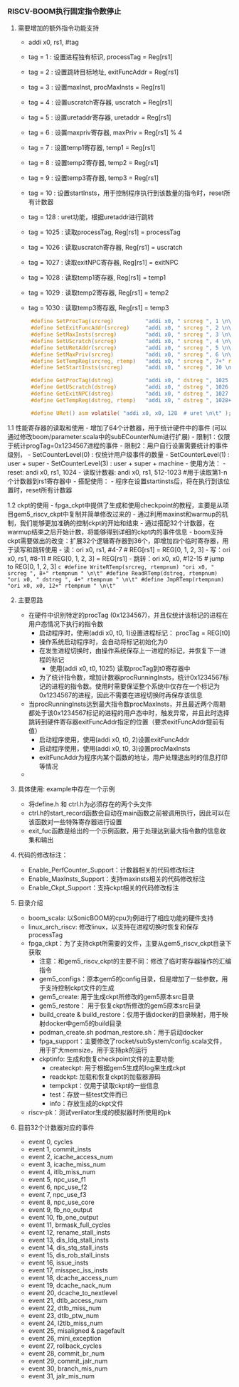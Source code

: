 ### RISCV-BOOM执行固定指令数停止
1. 需要增加的额外指令功能支持
    - addi x0, rs1, #tag
    - tag = 1 : 设置进程独有标识, processTag = Reg[rs1]
    - tag = 2 : 设置跳转目标地址, exitFuncAddr = Reg[rs1]
    - tag = 3 : 设置maxInst, procMaxInsts = Reg[rs1]

    - tag = 4 : 设置uscratch寄存器, uscratch = Reg[rs1]
    - tag = 5 : 设置uretaddr寄存器, uretaddr = Reg[rs1]
    - tag = 6 : 设置maxpriv寄存器,  maxPriv = Reg[rs1] % 4

    - tag = 7 : 设置temp1寄存器, temp1 = Reg[rs1]
    - tag = 8 : 设置temp2寄存器, temp2 = Reg[rs1]
    - tag = 9 : 设置temp3寄存器, temp3 = Reg[rs1]
    - tag = 10 : 设置startInsts，用于控制程序执行到该数量的指令时，reset所有计数器

    - tag = 128 : uret功能，根据uretaddr进行跳转

    - tag = 1025 : 读取processTag, Reg[rs1] = processTag
    - tag = 1026 : 读取uscratch寄存器, Reg[rs1] = uscratch
    - tag = 1027 : 读取exitNPC寄存器, Reg[rs1] = exitNPC

    - tag = 1028 : 读取temp1寄存器, Reg[rs1] = temp1
    - tag = 1029 : 读取temp2寄存器, Reg[rs1] = temp2
    - tag = 1030 : 读取temp3寄存器, Reg[rs1] = temp3

    ```c
        #define SetProcTag(srcreg)          "addi x0, " srcreg ", 1 \n\t"  
        #define SetExitFuncAddr(srcreg)     "addi x0, " srcreg ", 2 \n\t"  
        #define SetMaxInsts(srcreg)         "addi x0, " srcreg ", 3 \n\t"  
        #define SetUScratch(srcreg)         "addi x0, " srcreg ", 4 \n\t" 
        #define SetURetAddr(srcreg)         "addi x0, " srcreg ", 5 \n\t"  
        #define SetMaxPriv(srcreg)          "addi x0, " srcreg ", 6 \n\t"  
        #define SetTempReg(srcreg, rtemp)   "addi x0, " srcreg ", 7+" rtemp " \n\t"  
        #define SetStartInsts(srcreg)       "addi x0, " srcreg ", 10 \n\t"   

        #define GetProcTag(dstreg)          "addi x0, " dstreg ", 1025 \n\t"  
        #define GetUScratch(dstreg)         "addi x0, " dstreg ", 1026 \n\t"  
        #define GetExitNPC(dstreg)          "addi x0, " dstreg ", 1027 \n\t"  
        #define GetTempReg(dstreg, rtemp)   "addi x0, " dstreg ", 1028+" rtemp " \n\t"  

        #define URet() asm volatile( "addi x0, x0, 128  # uret \n\t" ); 
    ```

1.1 性能寄存器的读取和使用
    - 增加了64个计数器，用于统计硬件中的事件 (可以通过修改boom/parameter.scala中的subECounterNum进行扩展)
    - 限制1：仅限于统计progTag=0x1234567进程的事件
    - 限制2：用户自行设置需要统计的事件级别，
        - SetCounterLevel(0) : 仅统计用户级事件的数量
        - SetCounterLevel(1) : user + super
        - SetCounterLevel(3) : user + super + machine
    - 使用方法：
        - reset: andi x0, rs1, 1024
        - 读取计数器: andi x0, rs1, 512-1023  #用于读取第1-n个计数器到rs1寄存器中
    - 搭配使用：
        - 程序在设置startinsts后，将在执行到该位置时，reset所有计数器

1.2 ckpt的使用
    - fpga_ckpt中提供了生成和使用checkpoint的教程，主要是从项目gem5_riscv_ckpt中复制并简单修改过来的
    - 通过利用maxinst和warmup的机制，我们能够更加准确的控制ckpt的开始和结束
    - 通过搭配32个计数器，在warmup结束之后开始计数，将能够得到详细的ckpt内的事件信息
    - boom支持ckpt需要做出的改变：扩展32个逻辑寄存器到36个，即增加四个临时寄存器，用于读写和跳转使用
        - 读：ori x0, rs1, #4-7   # REG[rs1] = REG[0, 1, 2, 3]
        - 写：ori x0, rs1, #8-11  # REG[0, 1, 2, 3] = REG[rs1]
        - 跳转：ori x0, x0, #12-15  # jump to REG[0, 1, 2, 3]
        ```c
            #define WriteRTemp(srcreg, rtempnum) "ori x0, " srcreg ", 8+" rtempnum " \n\t"
            #define ReadRTemp(dstreg, rtempnum) "ori x0, " dstreg ", 4+" rtempnum " \n\t"
            #define JmpRTemp(rtempnum) "ori x0, x0, 12+" rtempnum " \n\t"
        ```


2. 主要思路
    - 在硬件中识别特定的procTag (0x1234567)，并且仅统计该标记的进程在用户态情况下执行的指令数
        - 启动程序时，使用(addi x0, t0, 1)设置进程标记： procTag = REG[t0]
        - 操作系统启动程序时，会自动将标记初始化为0
        - 在发生进程切换时，由操作系统保存上一进程的标记，并恢复下一进程的标记
            - 使用(addi x0, t0, 1025) 读取procTag到t0寄存器中
        - 为了统计指令数，增加计数器procRunningInsts，统计0x1234567标记的进程的指令数。使用时需要保证整个系统中仅存在一个标记为0x1234567的进程，因此不需要在进程切换时再保存该信息
    - 当procRunningInsts达到最大指令数procMaxInsts，并且最近两个周期都处于该0x1234567标记的进程的用户态中时，触发异常，并且此时选择跳转到硬件寄存器exitFuncAddr指定的位置（要求exitFuncAddr提前有值）
        - 启动程序使用，使用(addi x0, t0, 2)设置exitFuncAddr
        - 启动程序使用，使用(addi x0, t0, 3)设置procMaxInsts
        - exitFuncAddr为程序内某个函数的地址，用户处理退出时的信息打印等情况
    - 

3. 具体使用: example中存在一个示例
    - 将define.h 和 ctrl.h为必须存在的两个头文件
    - ctrl.h的start_record函数会自动在main函数之前被调用执行，因此可以在该函数对一些特殊寄存器进行设置
    - exit_fuc函数是给出的一个示例函数，用于处理达到最大指令数的信息收集和输出

4. 代码的修改标注：
    - Enable_PerfCounter_Support：计数器相关的代码修改标注
    - Enable_MaxInsts_Support：支持maxinsts相关的代码修改标注
    - Enable_Ckpt_Support：支持ckpt相关的代码修改标注

5. 目录介绍
    - boom_scala: 以SonicBOOM的cpu为例进行了相应功能的硬件支持
    - linux_arch_riscv: 修改linux，以支持在进程切换时恢复和保存processTag
    - fpga_ckpt：为了支持ckpt所需要的文件，主要从gem5_riscv_ckpt目录下获取
        - 注意：和gem5_riscv_ckpt的主要不同：修改了临时寄存器操作的汇编指令
        - gem5_configs：原本gem5的config目录，但是增加了一些参数，用于支持控制ckpt文件的生成
        - gem5_create: 用于生成ckpt所修改的gem5原本src目录
        - gem5_restore： 用于恢复ckpt所修改的gem5原本src目录
        - build_create & build_restore：仅用于做docker的目录映射，用于映射docker中gem5的build目录
        - podman_create.sh podman_restore.sh：用于启动docker
        - fpga_support：主要修改了rocket/subSystem/config.scala文件，用于扩大memsize，用于支持pk的运行
        - ckptinfo: 生成和恢复checkpoint文件的主要功能
            - createckpt: 用于根据gem5生成的log来生成ckpt
            - readckpt: 加载和恢复ckpt的加载器源码
            - tempckpt：仅用于读取ckpt的一些信息
            - test：存放一些test文件而已
            - info：存放生成的ckpt文件
    - riscv-pk：测试verilator生成的模拟器时所使用的pk

5. 目前32个计数器对应的事件
    - event 0,  cycles
    - event 1,  commit_insts
    - event 2,  icache_access_num
    - event 3,  icache_miss_num
    - event 4,  itlb_miss_num
    - event 5,  npc_use_f1
    - event 6,  npc_use_f2
    - event 7,  npc_use_f3
    - event 8,  npc_use_core
    - event 9,  fb_no_output
    - event 10, fb_one_output
    - event 11, brmask_full_cycles 
    - event 12, rename_stall_insts
    - event 13, dis_ldq_stall_insts
    - event 14, dis_stq_stall_insts
    - event 15, dis_rob_stall_insts
    - event 16, issue_insts
    - event 17, misspec_iss_insts
    - event 18, dcache_access_num
    - event 19, dcache_nack_num
    - event 20, dcache_to_nextlevel
    - event 21, dtlb_access_num
    - event 22, dtlb_miss_num
    - event 23, dtlb_ptw_num
    - event 24, l2tlb_miss_num
    - event 25, misaligned & pagefault
    - event 26, mini_exception
    - event 27, rollback_cycles
    - event 28, commit_br_num
    - event 29, commit_jalr_num
    - event 30, branch_mis_num
    - event 31, jalr_mis_num